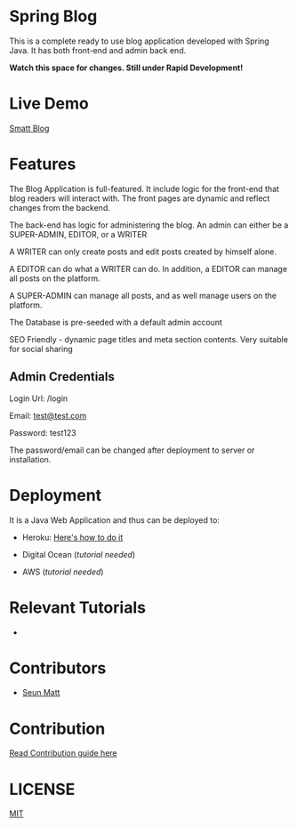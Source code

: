 Spring Blog
===========
This is a complete ready to use blog application developed with Spring Java. 
It has both front-end and admin back end.

**Watch this space for changes. Still under Rapid Development!**

Live Demo
=========
[Smatt Blog](https://smattblog.herokuapp.com)

Features
=========
 The Blog Application is full-featured. 
 It include logic for the front-end that blog readers will interact with.
 The front pages are dynamic and reflect changes from the backend.
 
 The back-end has logic for administering the blog.
 An admin can either be a SUPER-ADMIN, EDITOR, or a WRITER
 
 A WRITER can only create posts and edit posts created by himself alone.
  
 A EDITOR can do what a WRITER can do. In addition, a EDITOR can manage all posts on the platform.
  
 A SUPER-ADMIN can manage all posts, and as well manage users on the platform. 
 
 The Database is pre-seeded with a default admin account 
 
 SEO Friendly - dynamic page titles and meta section contents. Very suitable for social sharing
 
 Admin Credentials
 -----------------
 Login Url: /login
 
 Email: test@test.com
 
 Password: test123
 
 The password/email can be changed after deployment to server or installation.
 
Deployment
==========
It is a Java Web Application and thus can be deployed to:
- Heroku: [Here's how to do it](tutorials/heroku-deploy.md)

- Digital Ocean (_tutorial needed_)
 
- AWS (_tutorial needed_)
 
Relevant Tutorials
===================
- 
 
Contributors
============
- [Seun Matt](https://twitter.com/SeunMatt2) 
 
Contribution
============
[Read Contribution guide here](CONTRIBUTING.md)
 
LICENSE
=======
[MIT](LICENSE)